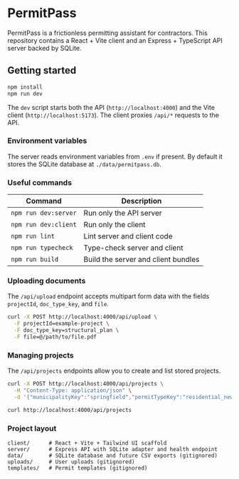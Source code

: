 # PermitPass

PermitPass is a frictionless permitting assistant for contractors. This repository contains a React + Vite client and an Express + TypeScript API server backed by SQLite.

## Getting started

```bash
npm install
npm run dev
```

The `dev` script starts both the API (`http://localhost:4000`) and the Vite client (`http://localhost:5173`). The client proxies `/api/*` requests to the API.

### Environment variables

The server reads environment variables from `.env` if present. By default it stores the SQLite database at `./data/permitpass.db`.

### Useful commands

| Command | Description |
| --- | --- |
| `npm run dev:server` | Run only the API server |
| `npm run dev:client` | Run only the client |
| `npm run lint` | Lint server and client code |
| `npm run typecheck` | Type-check server and client |
| `npm run build` | Build the server and client bundles |

### Uploading documents

The `/api/upload` endpoint accepts multipart form data with the fields `projectId`, `doc_type_key`, and `file`.

```bash
curl -X POST http://localhost:4000/api/upload \
  -F projectId=example-project \
  -F doc_type_key=structural_plan \
  -F file=@/path/to/file.pdf
```

### Managing projects

The `/api/projects` endpoints allow you to create and list stored projects.

```bash
curl -X POST http://localhost:4000/api/projects \
  -H "Content-Type: application/json" \
  -d '{"municipalityKey":"springfield","permitTypeKey":"residential_new","displayName":"Evergreen Terrace"}'
```

```bash
curl http://localhost:4000/api/projects
```

### Project layout

```
client/      # React + Vite + Tailwind UI scaffold
server/      # Express API with SQLite adapter and health endpoint
data/        # SQLite database and future CSV exports (gitignored)
uploads/     # User uploads (gitignored)
templates/   # Permit templates (gitignored)
```

 
